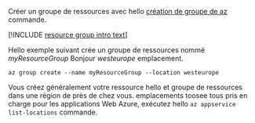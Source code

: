 Créer un groupe de ressources avec hello [création de groupe de az](/cli/azure/group#create) commande.

[!INCLUDE [resource group intro text](resource-group.md)]

Hello exemple suivant crée un groupe de ressources nommé *myResourceGroup* Bonjour *westeurope* emplacement.

```azurecli-interactive
az group create --name myResourceGroup --location westeurope
```

Vous créez généralement votre ressource hello et groupe de ressources dans une région de près de chez vous. emplacements toosee tous pris en charge pour les applications Web Azure, exécutez hello `az appservice list-locations` commande. 
